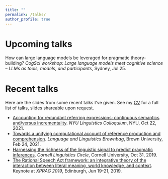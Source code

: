 ```yaml
---
title: ""
permalink: /talks/
author_profile: true
---
```


# Upcoming talks

How can large language models be leveraged for pragmatic theory-building? *CogSci workshop: Large language models meet cognitive science – LLMs as tools, models, and participants*, Sydney, Jul 25.


# Recent talks

Here are the slides from some recent talks I've given. See my [CV](https://thegricean.github.io/cv/) for a full list of talks, slides shareable upon request.

- [Accounting for redundant referring expressions: continuous semantics and/versus incrementality](https://thegricean.github.io/files/talks/2021_reference_crossling.pdf). *NYU Linguistics Colloquium*, NYU, Oct 22, 2021.
- [Towards a unifying computational account of reference production and comprehension](https://thegricean.github.io/files/talks/2021_reference_prodcomp.pdf). *Language and Linguistics Brownbag*, Brown University, Feb 24, 2021.
- [Harnessing the richness of the linguistic signal to predict pragmatic inferences](https://thegricean.github.io/files/talks/2019_harnessing-signal.pdf). *Cornell Linguistics Circle*, Cornell University, Oct 31, 2019.
- [The Rational Speech Act framework: an integrative theory of the interaction between literal meaning, world knowledge, and context](https://thegricean.github.io/files/talks/2019_rsa_for_xprag.pdf). Keynote at *XPRAG 2019*, Edinburgh, Jun 19-21, 2019.

